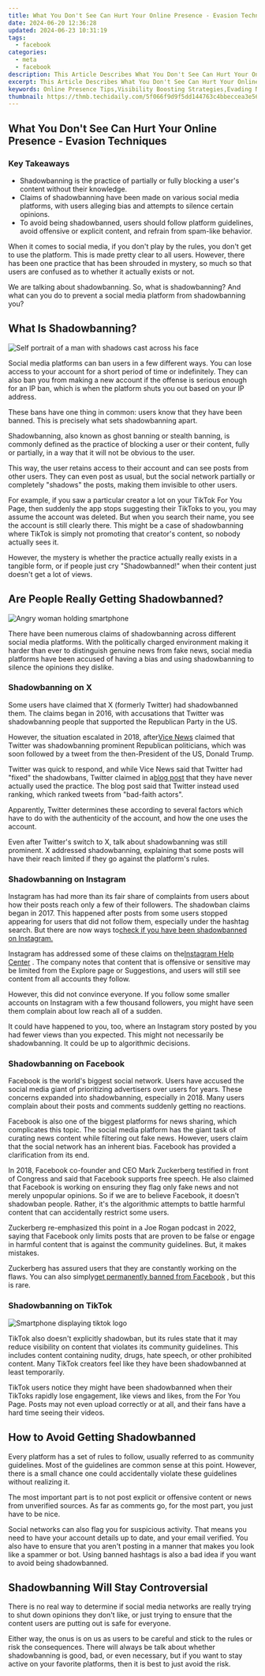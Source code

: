 ```yaml
---
title: What You Don't See Can Hurt Your Online Presence - Evasion Techniques
date: 2024-06-20 12:36:28
updated: 2024-06-23 10:31:19
tags:
  - facebook
categories:
  - meta
  - facebook
description: This Article Describes What You Don't See Can Hurt Your Online Presence - Evasion Techniques
excerpt: This Article Describes What You Don't See Can Hurt Your Online Presence - Evasion Techniques
keywords: Online Presence Tips,Visibility Boosting Strategies,Evading Negative SEO Effects,Impactful Unseen Practices,Improve Web Visibility,Hidden SEO Pitfalls,Elevate Online Presence
thumbnail: https://thmb.techidaily.com/5f066f9d9f5dd144763c4bbeccea3e56ce5ff6713b3a3e310bb03e72d6daf58f.jpg
---
```


## What You Don't See Can Hurt Your Online Presence - Evasion Techniques

### Key Takeaways

* Shadowbanning is the practice of partially or fully blocking a user's content without their knowledge.
* Claims of shadowbanning have been made on various social media platforms, with users alleging bias and attempts to silence certain opinions.
* To avoid being shadowbanned, users should follow platform guidelines, avoid offensive or explicit content, and refrain from spam-like behavior.

 When it comes to social media, if you don't play by the rules, you don't get to use the platform. This is made pretty clear to all users. However, there has been one practice that has been shrouded in mystery, so much so that users are confused as to whether it actually exists or not.

 We are talking about shadowbanning. So, what is shadowbanning? And what can you do to prevent a social media platform from shadowbanning you?

## What Is Shadowbanning?

![Self portrait of a man with shadows cast across his face](https://static1.makeuseofimages.com/wordpress/wp-content/uploads/2023/01/creative-self-portraits-shadows.jpg)

 Social media platforms can ban users in a few different ways. You can lose access to your account for a short period of time or indefinitely. They can also ban you from making a new account if the offense is serious enough for an IP ban, which is when the platform shuts you out based on your IP address.

 These bans have one thing in common: users know that they have been banned. This is precisely what sets shadowbanning apart.

 Shadowbanning, also known as ghost banning or stealth banning, is commonly defined as the practice of blocking a user or their content, fully or partially, in a way that it will not be obvious to the user.

 This way, the user retains access to their account and can see posts from other users. They can even post as usual, but the social network partially or completely "shadows" the posts, making them invisible to other users.

 For example, if you saw a particular creator a lot on your TikTok For You Page, then suddenly the app stops suggesting their TikToks to you, you may assume the account was deleted. But when you search their name, you see the account is still clearly there. This might be a case of shadowbanning where TikTok is simply not promoting that creator's content, so nobody actually sees it.

 However, the mystery is whether the practice actually really exists in a tangible form, or if people just cry "Shadowbanned!" when their content just doesn't get a lot of views.

## Are People Really Getting Shadowbanned?

![Angry woman holding smartphone](https://static1.makeuseofimages.com/wordpress/wp-content/uploads/2022/03/angry-woman-smartphone.jpg)

 There have been numerous claims of shadowbanning across different social media platforms. With the politically charged environment making it harder than ever to distinguish genuine news from fake news, social media platforms have been accused of having a bias and using shadowbanning to silence the opinions they dislike.

### Shadowbanning on X

 Some users have claimed that X (formerly Twitter) had shadowbanned them. The claims began in 2016, with accusations that Twitter was shadowbanning people that supported the Republican Party in the US.

 However, the situation escalated in 2018, after[Vice News](https://news.vice.com/en%5Fus/article/43paqq/twitter-is-shadow-banning-prominent-republicans-like-the-rnc-chair-and-trump-jrs-spokesman) claimed that Twitter was shadowbanning prominent Republican politicians, which was soon followed by a tweet from the then-President of the US, Donald Trump.

 Twitter was quick to respond, and while Vice News said that Twitter had "fixed" the shadowbans, Twitter claimed in a[blog post](https://blog.twitter.com/official/en%5Fus/topics/company/2018/Setting-the-record-straight-on-shadow-banning.html) that they have never actually used the practice. The blog post said that Twitter instead used ranking, which ranked tweets from "bad-faith actors".

 Apparently, Twitter determines these according to several factors which have to do with the authenticity of the account, and how the one uses the account.

 Even after Twitter's switch to X, talk about shadowbanning was still prominent. X addressed shadowbanning, explaining that some posts will have their reach limited if they go against the platform's rules.

### Shadowbanning on Instagram

 Instagram has had more than its fair share of complaints from users about how their posts reach only a few of their followers. The shadowban claims began in 2017\. This happened after posts from some users stopped appearing for users that did not follow them, especially under the hashtag search. But there are now ways to[check if you have been shadowbanned on Instagram.](https://www.makeuseof.com/shadowbanned-instagram-how-to-check/)

 Instagram has addressed some of these claims on the[Instagram Help Center](https://help.instagram.com/613868662393739/?helpref=uf%5Fshare) . The company notes that content that is offensive or sensitive may be limited from the Explore page or Suggestions, and users will still see content from all accounts they follow.

 However, this did not convince everyone. If you follow some smaller accounts on Instagram with a few thousand followers, you might have seen them complain about low reach all of a sudden.

 It could have happened to you, too, where an Instagram story posted by you had fewer views than you expected. This might not necessarily be shadowbanning. It could be up to algorithmic decisions.

### Shadowbanning on Facebook

 Facebook is the world's biggest social network. Users have accused the social media giant of prioritizing advertisers over users for years. These concerns expanded into shadowbanning, especially in 2018\. Many users complain about their posts and comments suddenly getting no reactions.

 Facebook is also one of the biggest platforms for news sharing, which complicates this topic. The social media platform has the giant task of curating news content while filtering out fake news. However, users claim that the social network has an inherent bias. Facebook has provided a clarification from its end.

 In 2018, Facebook co-founder and CEO Mark Zuckerberg testified in front of Congress and said that Facebook supports free speech. He also claimed that Facebook is working on ensuring they flag only fake news and not merely unpopular opinions. So if we are to believe Facebook, it doesn't shadowban people. Rather, it's the algorithmic attempts to battle harmful content that can accidentally restrict some users.

 Zuckerberg re-emphasized this point in a Joe Rogan podcast in 2022, saying that Facebook only limits posts that are proven to be false or engage in harmful content that is against the community guidelines. But, it makes mistakes.

 Zuckerberg has assured users that they are constantly working on the flaws. You can also simply[get permanently banned from Facebook](https://www.makeuseof.com/things-permanently-banned-from-facebook/) , but this is rare.

### Shadowbanning on TikTok

![Smartphone displaying tiktok logo](https://static1.makeuseofimages.com/wordpress/wp-content/uploads/2023/08/smartphone-displaying-tiktok-logo.jpg)

 TikTok also doesn't explicitly shadowban, but its rules state that it may reduce visibility on content that violates its community guidelines. This includes content containing nudity, drugs, hate speech, or other prohibited content. Many TikTok creators feel like they have been shadowbanned at least temporarily.

 TikTok users notice they might have been shadowbanned when their TikToks rapidly lose engagement, like views and likes, from the For You Page. Posts may not even upload correctly or at all, and their fans have a hard time seeing their videos.

## How to Avoid Getting Shadowbanned

 Every platform has a set of rules to follow, usually referred to as community guidelines. Most of the guidelines are common sense at this point. However, there is a small chance one could accidentally violate these guidelines without realizing it.

 The most important part is to not post explicit or offensive content or news from unverified sources. As far as comments go, for the most part, you just have to be nice.

 Social networks can also flag you for suspicious activity. That means you need to have your account details up to date, and your email verified. You also have to ensure that you aren't posting in a manner that makes you look like a spammer or bot. Using banned hashtags is also a bad idea if you want to avoid being shadowbanned.

## Shadowbanning Will Stay Controversial

 There is no real way to determine if social media networks are really trying to shut down opinions they don't like, or just trying to ensure that the content users are putting out is safe for everyone.

 Either way, the onus is on us as users to be careful and stick to the rules or risk the consequences. There will always be talk about whether shadowbanning is good, bad, or even necessary, but if you want to stay active on your favorite platforms, then it is best to just avoid the risk.


<ins class="adsbygoogle"
     style="display:block"
     data-ad-format="autorelaxed"
     data-ad-client="ca-pub-7571918770474297"
     data-ad-slot="1223367746"></ins>



<ins class="adsbygoogle"
     style="display:block"
     data-ad-client="ca-pub-7571918770474297"
     data-ad-slot="8358498916"
     data-ad-format="auto"
     data-full-width-responsive="true"></ins>
